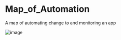# Map_of_Automation
A map of automating change to and monitoring an app

![image](https://user-images.githubusercontent.com/88186581/134525131-282635bc-053e-4a47-b318-e7598ad7286e.png)
